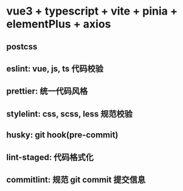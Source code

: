 # vue3 + typescript + vite + pinia + elementPlus + axios 

## postcss


## eslint: vue, js, ts 代码校验

## prettier: 统一代码风格

## stylelint: css, scss, less 规范校验

## husky: git hook(pre-commit)

## lint-staged: 代码格式化

## commitlint: 规范 git commit 提交信息

## 

